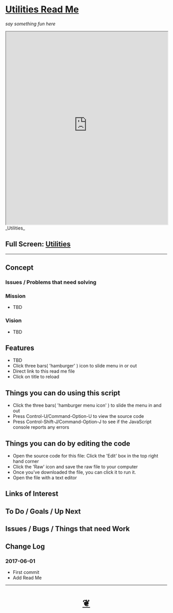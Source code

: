 <span style=display:none; >[You are now in a GitHub source code view - click this link to view Read Me file as a web page]( http://make-github-readme-r2.ht.github.io//Theo/Dropbox/Public/git-repos/ladybug-web/utilities/#/Theo/Dropbox/Public/git-repos/ladybug-web/utilities/README.md "View file as a web page." ) </span>


<!--
<a href="https://make-github-readme-r2.ht.github.io/" >make-github-readme-r2.ht.github.io</a> &raquo;  <a href="https://make-github-readme-r2.ht.github.io//" ></a> &raquo; </h3> <a href="https://make-github-readme-r2.ht.github.io//Theo/" >Theo</a> &raquo; </h3> <a href="https://make-github-readme-r2.ht.github.io//Theo/Dropbox/" >Dropbox</a> &raquo; </h3> <a href="https://make-github-readme-r2.ht.github.io//Theo/Dropbox/Public/" >Public</a> &raquo; </h3> <a href="https://make-github-readme-r2.ht.github.io//Theo/Dropbox/Public/git-repos/" >git-repos</a> &raquo; </h3> <a href="https://make-github-readme-r2.ht.github.io//Theo/Dropbox/Public/git-repos/ladybug-web/" >ladybug-web</a> &raquo; </h3>
-->

[Utilities Read Me]( https://make-github-readme-r2.ht.github.io/#/Theo/Dropbox/Public/git-repos/ladybug-web/utilities/README.md )
===
_say something fun here_

<!--
<img src="" style=display:none; width=800 >
-->

<iframe id=ifr src=https://make-github-readme-r2.ht.github.io//Theo/Dropbox/Public/git-repos/ladybug-web/utilities/index.html width=100% height=600px ></iframe>
_Utilities_

## Full Screen: [ Utilities ]( https://make-github-readme-r2.ht.github.io//Theo/Dropbox/Public/git-repos/ladybug-web/utilities/index.html )

***

## Concept

### Issues / Problems that need solving
<!--

The general format is an adaptation of the ideas developed in Alexander's _et al_ [A Pattern Language]( https://books.google.com/books?id=hwAHmktpk5IC&pg=PR10#v=onepage&q&f=false ) - as summarized on page 10.

Each pattern describes a problem which occurs over and over again in our environment, and then describes the core of the solution to that problem, in such a way that you can use this solution a million times over, without ever doing it the same way twice.

patterns are descriptions of common problems and proposal for the solutions that can be used repeatedly every time the problem is encountered and producing an different outcome.

-->

### Mission
<!-- a statement of a rationale, applicable now as well as in the future -->

* TBD

### Vision
<!--  a descriptive picture of a desired future state -->

* TBD


## Features

* TBD
* Click three bars( 'hamburger' ) icon to slide menu in or out
* Direct link to this read me file
* Click on title to reload


## Things you can do using this script

* Click the three bars( 'hamburger menu icon' ) to slide the menu in and out
* Press Control-U/Command-Option-U to view the source code
* Press Control-Shift-J/Command-Option-J to see if the JavaScript console reports any errors


## Things you can do by editing the code

* Open the source code for this file: Click the 'Edit' box in the top right hand corner
* Click the 'Raw' icon and save the raw file to your computer
* Once you've downloaded the file, you can click it to run it.
* Open the file with a text editor


<!--
## Users
_where used_

Intended for xxx
-->


## Links of Interest


## To Do / Goals / Up Next


## Issues / Bugs / Things that need Work


## Change Log

### 2017-06-01

* First commit
* Add Read Me


***

<h1 style=text-align:center;text-decoration:none;width:100%; ><a href=javascript:window.scrollTo(0,0); title='pushMe pullYou ~ your coming and going happy place' > ❦ </a></h1>

